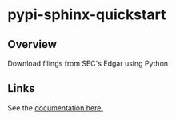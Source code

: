 # pypi-sphinx-quickstart

## Overview

Download filings from SEC's Edgar using Python

## Links

See the 
[documentation here.](
https://whoopnip.github.io/py-edgar-api/
)

